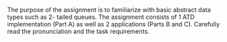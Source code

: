 The purpose of the assignment is to familiarize with basic abstract data types such as 2-
tailed queues. The assignment consists of 1 ATD implementation (Part A) as well as 2
applications (Parts B and C). Carefully read the pronunciation and the task requirements.

